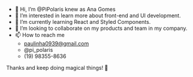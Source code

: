 - 👋 Hi, I’m @PiPolaris knew as Ana Gomes
- 👀 I’m interested in learn more about front-end and UI development.
- 🌱 I’m currently learning React and Styled Components.
- 💞️ I’m looking to collaborate on my products and team in my company.
- 📫 How to reach me 
  - paulinha0939@gmail.com
  - @pi_polaris
  - (19) 98355-8636
  
Thanks and keep doing magical things! 🦄

<!---
PiPolaris/PiPolaris is a ✨ special ✨ repository because its `README.md` (this file) appears on your GitHub profile.
You can click the Preview link to take a look at your changes.
--->
